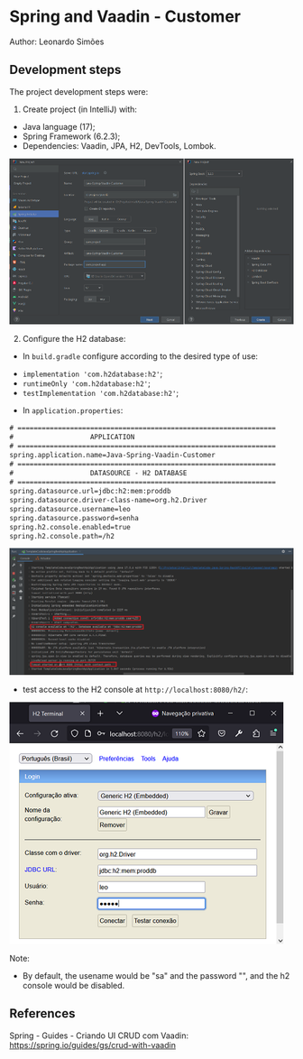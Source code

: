 # Spring and Vaadin - Customer
Author: Leonardo Simões

## Development steps
The project development steps were:

1. Create project (in IntelliJ) with:
- Java language (17);
- Spring Framework (6.2.3);
- Dependencies: Vaadin, JPA, H2, DevTools, Lombok.

![Image-01-IntelliJ](images/Image-01-IntelliJ.png)

2. Configure the H2 database:
- In `build.gradle` configure according to the desired type of use:
* `implementation 'com.h2database:h2'`;
* `runtimeOnly 'com.h2database:h2'`;
* `testImplementation 'com.h2database:h2'`;
- In `application.properties`:

```properties
# ================================================================
#                   APPLICATION
# ================================================================
spring.application.name=Java-Spring-Vaadin-Customer
# ================================================================
#                   DATASOURCE - H2 DATABASE
# ================================================================
spring.datasource.url=jdbc:h2:mem:proddb
spring.datasource.driver-class-name=org.h2.Driver
spring.datasource.username=leo
spring.datasource.password=senha
spring.h2.console.enabled=true
spring.h2.console.path=/h2
```

![Image-03-Terminal-Run](images/Image-02-Terminal-Run.png)

- test access to the H2 console at `http://localhost:8080/h2/`:

![Image-04-B-ConsoleH2](images/Image-03-B-ConsoleH2.png)

Note:
- By default, the usename would be "sa" and the password "", and the h2 console would be disabled.


## References
Spring - Guides - Criando UI CRUD com Vaadin:
https://spring.io/guides/gs/crud-with-vaadin